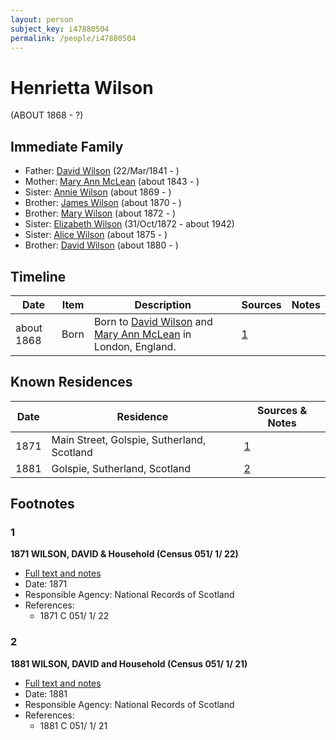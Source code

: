 ```yaml
---
layout: person
subject_key: i47880504
permalink: /people/i47880504
---
```


# Henrietta Wilson
(ABOUT 1868 - ?)

## Immediate Family

* Father: [David Wilson](./@15598112@-david-wilson-b1841-3-22-d.md) (22/Mar/1841 - )
* Mother: [Mary Ann McLean](./@87096403@-mary-ann-mclean-b1843-d.md) (about 1843 - )
* Sister: [Annie Wilson](./@8935795@-annie-wilson-b1869-d.md) (about 1869 - )
* Brother: [James Wilson](./@59901376@-james-wilson-b1870-d.md) (about 1870 - )
* Brother: [Mary Wilson](./@23013592@-mary-wilson-b1872-d.md) (about 1872 - )
* Sister: [Elizabeth Wilson](./@71295041@-elizabeth-wilson-b1872-10-31-d1942.md) (31/Oct/1872 - about 1942)
* Sister: [Alice Wilson](./@71120788@-alice-wilson-b1875-d.md) (about 1875 - )
* Brother: [David Wilson](./@97100177@-david-wilson-b1880-d.md) (about 1880 - )

## Timeline

Date | Item | Description | Sources | Notes
---|---|---|---|---
about 1868 | Born | Born to [David Wilson](./@15598112@-david-wilson-b1841-3-22-d.md) and [Mary Ann McLean](./@87096403@-mary-ann-mclean-b1843-d.md) in London, England. | [1](#1) | 

## Known Residences

Date | Residence | Sources & Notes
---|---|---
1871 | Main Street, Golspie, Sutherland, Scotland | [1](#1)
1881 | Golspie, Sutherland, Scotland | [2](#2)

## Footnotes

### 1

**1871 WILSON, DAVID & Household (Census 051/ 1/ 22)**

* [Full text and notes](../sources/@18594674@-1871-wilson,-david-&-household-census-051-1-22-.md)
* Date: 1871
* Responsible Agency: National Records of Scotland
* References: 
  * 1871 C 051/ 1/ 22

### 2

**1881 WILSON, DAVID and Household (Census 051/ 1/ 21)**

* [Full text and notes](../sources/@45272064@-1881-wilson,-david-and-household-census-051-1-21-.md)
* Date: 1881
* Responsible Agency: National Records of Scotland
* References: 
  * 1881 C 051/ 1/ 21

